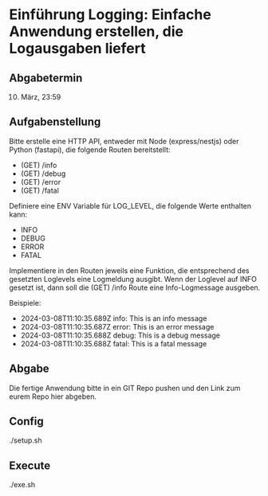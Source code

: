 # Einführung Logging: Einfache Anwendung erstellen, die Logausgaben liefert

## Abgabetermin
10. März, 23:59

## Aufgabenstellung
Bitte erstelle eine HTTP API, entweder mit Node (express/nestjs) oder Python (fastapi), die folgende Routen bereitstellt:

- (GET) /info
- (GET) /debug
- (GET) /error
- (GET) /fatal

Definiere eine ENV Variable für LOG_LEVEL, die folgende Werte enthalten kann:
- INFO
- DEBUG
- ERROR
- FATAL

Implementiere in den Routen jeweils eine Funktion, die entsprechend des gesetzten Loglevels eine Logmeldung ausgibt. Wenn der Loglevel auf INFO gesetzt ist, dann soll die (GET) /info Route eine Info-Logmessage ausgeben.

Beispiele:
- 2024-03-08T11:10:35.689Z info: This is an info message
- 2024-03-08T11:10:35.687Z error: This is an error message 
- 2024-03-08T11:10:35.688Z debug: This is a debug message 
- 2024-03-08T11:10:35.688Z fatal: This is a fatal message

## Abgabe
Die fertige Anwendung bitte in ein GIT Repo pushen und den Link zum eurem Repo hier abgeben.

## Config
./setup.sh

## Execute
./exe.sh